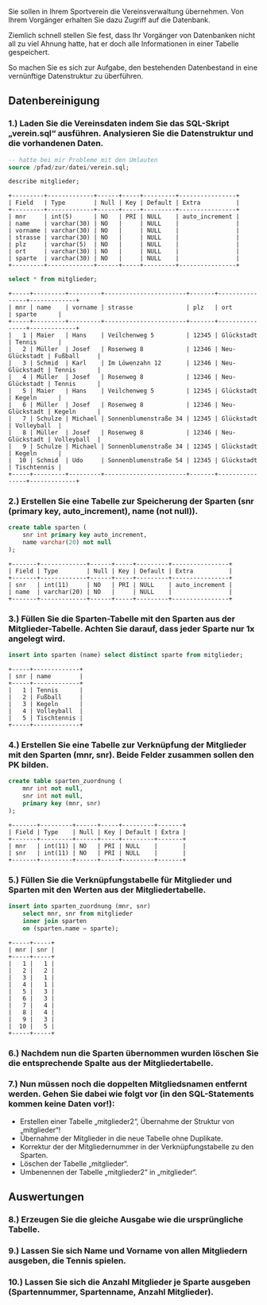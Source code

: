 Sie sollen in Ihrem Sportverein die Vereinsverwaltung übernehmen. Von Ihrem Vorgänger erhalten Sie dazu Zugriff auf die Datenbank.

Ziemlich schnell stellen Sie fest, dass Ihr Vorgänger von Datenbanken nicht all zu viel Ahnung hatte, hat er doch alle Informationen in einer Tabelle gespeichert.

So machen Sie es sich zur Aufgabe, den bestehenden Datenbestand in eine vernünftige Datenstruktur zu überführen.


## Datenbereinigung

### 1.) Laden Sie die Vereinsdaten indem Sie das SQL-Skript „verein.sql“ ausführen. Analysieren Sie die Datenstruktur und die vorhandenen Daten.

```sql
-- hatte bei mir Probleme mit den Umlauten
source /pfad/zur/datei/verein.sql;
```

```sql
describe mitglieder;
```

```
+---------+-------------+------+-----+---------+----------------+
| Field   | Type        | Null | Key | Default | Extra          |
+---------+-------------+------+-----+---------+----------------+
| mnr     | int(5)      | NO   | PRI | NULL    | auto_increment |
| name    | varchar(30) | NO   |     | NULL    |                |
| vorname | varchar(30) | NO   |     | NULL    |                |
| strasse | varchar(30) | NO   |     | NULL    |                |
| plz     | varchar(5)  | NO   |     | NULL    |                |
| ort     | varchar(30) | NO   |     | NULL    |                |
| sparte  | varchar(30) | NO   |     | NULL    |                |
+---------+-------------+------+-----+---------+----------------+
```

```sql
select * from mitglieder;
```

```
+-----+---------+---------+-----------------------+-------+----------------+-------------+
| mnr | name    | vorname | strasse               | plz   | ort            | sparte      |
+-----+---------+---------+-----------------------+-------+----------------+-------------+
|   1 | Maier   | Hans    | Veilchenweg 5         | 12345 | Glückstadt     | Tennis      |
|   2 | Müller  | Josef   | Rosenweg 8            | 12346 | Neu-Glückstadt | Fußball     |
|   3 | Schmid  | Karl    | Im Löwenzahn 12       | 12346 | Neu-Glückstadt | Tennis      |
|   4 | Müller  | Josef   | Rosenweg 8            | 12346 | Neu-Glückstadt | Tennis      |
|   5 | Maier   | Hans    | Veilchenweg 5         | 12345 | Glückstadt     | Kegeln      |
|   6 | Müller  | Josef   | Rosenweg 8            | 12346 | Neu-Glückstadt | Kegeln      |
|   7 | Schulze | Michael | Sonnenblumenstraße 34 | 12345 | Glückstadt     | Volleyball  |
|   8 | Müller  | Josef   | Rosenweg 8            | 12346 | Neu-Glückstadt | Volleyball  |
|   9 | Schulze | Michael | Sonnenblumenstraße 34 | 12345 | Glückstadt     | Kegeln      |
|  10 | Schmid  | Udo     | Sonnenblumenstraße 54 | 12345 | Glückstadt     | Tischtennis |
+-----+---------+---------+-----------------------+-------+----------------+-------------+
```

### 2.) Erstellen Sie eine Tabelle zur Speicherung der Sparten (snr (primary key, auto_increment), name (not null)).

```sql
create table sparten (
    snr int primary key auto_increment,
    name varchar(20) not null
);
```

```
+-------+-------------+------+-----+---------+----------------+
| Field | Type        | Null | Key | Default | Extra          |
+-------+-------------+------+-----+---------+----------------+
| snr   | int(11)     | NO   | PRI | NULL    | auto_increment |
| name  | varchar(20) | NO   |     | NULL    |                |
+-------+-------------+------+-----+---------+----------------+
```

### 3.) Füllen Sie die Sparten-Tabelle mit den Sparten aus der Mitglieder-Tabelle. Achten Sie darauf, dass jeder Sparte nur 1x angelegt wird.

```sql
insert into sparten (name) select distinct sparte from mitglieder;
```

```
+-----+-------------+
| snr | name        |
+-----+-------------+
|   1 | Tennis      |
|   2 | Fußball     |
|   3 | Kegeln      |
|   4 | Volleyball  |
|   5 | Tischtennis |
+-----+-------------+
```

### 4.) Erstellen Sie eine Tabelle zur Verknüpfung der Mitglieder mit den Sparten (mnr, snr). Beide Felder zusammen sollen den PK bilden.

```sql
create table sparten_zuordnung (
    mnr int not null,
    snr int not null,
    primary key (mnr, snr)
);
```

```
+-------+---------+------+-----+---------+-------+
| Field | Type    | Null | Key | Default | Extra |
+-------+---------+------+-----+---------+-------+
| mnr   | int(11) | NO   | PRI | NULL    |       |
| snr   | int(11) | NO   | PRI | NULL    |       |
+-------+---------+------+-----+---------+-------+
```

### 5.) Füllen Sie die Verknüpfungstabelle für Mitglieder und Sparten mit den Werten aus der Mitgliedertabelle.

```sql
insert into sparten_zuordnung (mnr, snr)
    select mnr, snr from mitglieder 
    inner join sparten
    on (sparten.name = sparte);
```

```
+-----+-----+
| mnr | snr |
+-----+-----+
|   1 |   1 |
|   2 |   2 |
|   3 |   1 |
|   4 |   1 |
|   5 |   3 |
|   6 |   3 |
|   7 |   4 |
|   8 |   4 |
|   9 |   3 |
|  10 |   5 |
+-----+-----+
```

### 6.) Nachdem nun die Sparten übernommen wurden löschen Sie die entsprechende Spalte aus der Mitgliedertabelle.

### 7.) Nun müssen noch die doppelten Mitgliedsnamen entfernt werden. Gehen Sie dabei wie folgt vor (in den SQL-Statements kommen keine Daten vor!):

+ Erstellen einer Tabelle „mitglieder2“, Übernahme der Struktur von „mitglieder“!
+ Übernahme der Mitglieder in die neue Tabelle ohne Duplikate.
+ Korrektur der der Mitgliedernummer in der Verknüpfungstabelle zu den Sparten.
+ Löschen der Tabelle „mitglieder“.
+ Umbenennen der Tabelle „mitglieder2“ in „mitglieder“.


## Auswertungen

### 8.) Erzeugen Sie die gleiche Ausgabe wie die ursprüngliche Tabelle.

### 9.) Lassen Sie sich Name und Vorname von allen Mitgliedern ausgeben, die Tennis spielen.

### 10.) Lassen Sie sich die Anzahl Mitglieder je Sparte ausgeben (Spartennummer, Spartenname, Anzahl Mitglieder).